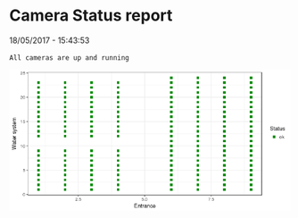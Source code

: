 Camera Status report
================
18/05/2017 - 15:43:53

    All cameras are up and running

![](camreport_files/figure-markdown_github/unnamed-chunk-2-1.png)
